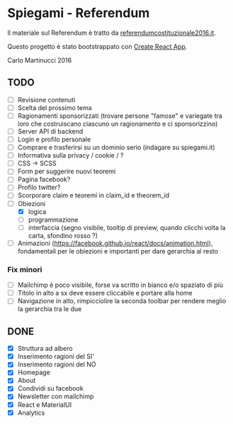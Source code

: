 # Spiegami - Referendum

Il materiale sul Referendum è tratto da [referendumcostituzionale2016.it](http://www.referendumcostituzionale2016.it/).

Questo progetto è stato bootstrappato con [Create React App](https://github.com/facebookincubator/create-react-app).

Carlo Martinucci 2016

## TODO

- [ ] Revisione contenuti
- [ ] Scelta del prossimo tema
- [ ] Ragionamenti sponsorizzati (trovare persone "famose" e variegate tra loro che costruiscano ciascuno un ragionamento e ci sponsorizzino)
- [ ] Server API di backend
- [ ] Login e profilo personale
- [ ] Comprare e trasferirsi su un dominio serio (indagare su spiegami.it)
- [ ] Informativa sulla privacy / cookie / ?
- [ ] CSS -> SCSS
- [ ] Form per suggerire nuovi teoremi
- [ ] Pagina facebook?
- [ ] Profilo twitter?
- [ ] Scorporare claim e teoremi in claim_id e theorem_id
- [ ] Obiezioni
  - [x] logica
  - [ ] programmazione
  - [ ] interfaccia (segno visibile, tooltip di preview, quando clicchi volta la carta, sfondino rosso ?)
- [ ] Animazioni (https://facebook.github.io/react/docs/animation.html), fondamentali per le obiezioni e importanti per dare gerarchia al resto

### Fix minori
- [ ] Mailchimp è poco visibile, forse va scritto in bianco e/o spaziato di più 
- [ ] Titolo in alto a sx deve essere cliccabile e portare alla home
- [ ] Navigazione in alto, rimpicciolire la seconda toolbar per rendere meglio la gerarchia tra le due

## DONE

- [x] Struttura ad albero
- [x] Inserimento ragioni del SI'
- [x] Inserimento ragioni del NO
- [x] Homepage
- [x] About
- [x] Condividi su facebook
- [x] Newsletter con mailchimp
- [x] React e MaterialUI
- [x] Analytics
